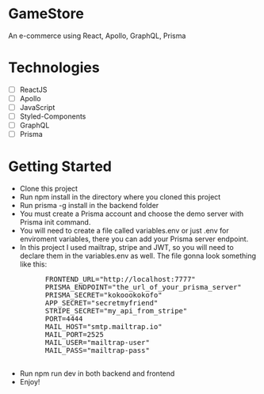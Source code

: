 # GameStore
An e-commerce using React, Apollo, GraphQL, Prisma
# Technologies
- [ ] ReactJS
- [ ] Apollo
- [ ] JavaScript
- [ ] Styled-Components
- [ ] GraphQL
- [ ] Prisma
# Getting Started
- Clone this project
- Run npm install in the directory where you cloned this project
- Run prisma -g install in the backend folder
- You must create a Prisma account and choose the demo server with Prisma init command.
- You will need to create a file called variables.env or just .env for enviroment variables, there you can add your Prisma server endpoint.
- In this project I used mailtrap, stripe and JWT, so you will need to declare them in the variables.env as well. The file gonna look something like this:
    <pre>
        FRONTEND_URL="http://localhost:7777"
        PRISMA_ENDPOINT="the_url_of_your_prisma_server"
        PRISMA_SECRET="kokoookokofo"
        APP_SECRET="secretmyfriend"
        STRIPE_SECRET="my_api_from_stripe"
        PORT=4444
        MAIL_HOST="smtp.mailtrap.io"
        MAIL_PORT=2525
        MAIL_USER="mailtrap-user"
        MAIL_PASS="mailtrap-pass"
    </pre>
- Run npm run dev in both backend and frontend
- Enjoy!
